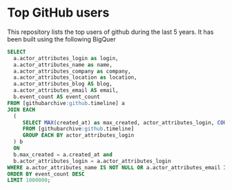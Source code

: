 # Top GitHub users

This repository lists the top users of github during the last 5 years. It has been built using the following BigQuer

```sql
SELECT
  a.actor_attributes_login as login,
  a.actor_attributes_name as name,
  a.actor_attributes_company as company,
  a.actor_attributes_location as location,
  a.actor_attributes_blog AS blog,
  a.actor_attributes_email AS email,
  b.event_count AS event_count
FROM [githubarchive:github.timeline] a
JOIN EACH
  (
     SELECT MAX(created_at) as max_created, actor_attributes_login, COUNT(*) AS event_count
     FROM [githubarchive:github.timeline]
     GROUP EACH BY actor_attributes_login
  ) b
  ON 
  b.max_created = a.created_at and
  b.actor_attributes_login = a.actor_attributes_login
WHERE a.actor_attributes_name IS NOT NULL OR a.actor_attributes_email IS NOT NULL OR a.actor_attributes_blog IS NOT NULL
ORDER BY event_count DESC
LIMIT 1000000;
```

